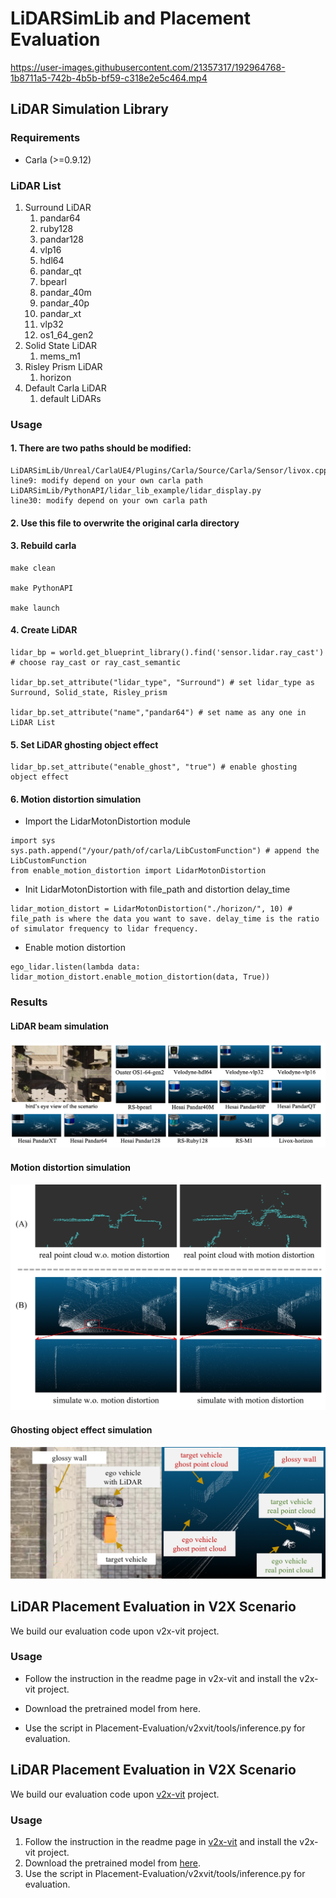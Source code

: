 # LiDARSimLib and Placement Evaluation



https://user-images.githubusercontent.com/21357317/192964768-1b8711a5-742b-4b5b-bf59-c318e2e5c464.mp4



## LiDAR Simulation Library

### Requirements

+ Carla (>=0.9.12)

### LiDAR List
1. Surround LiDAR
   1. pandar64
   2. ruby128
   3. pandar128
   4. vlp16
   5. hdl64
   6. pandar_qt
   7. bpearl
   8. pandar_40m
   9. pandar_40p
   10. pandar_xt
   11. vlp32
   12. os1_64_gen2
2. Solid State LiDAR
   1. mems_m1
3. Risley Prism LiDAR
   1. horizon
4. Default Carla LiDAR
   1. default LiDARs

### Usage

#### 1. There are two paths should be modified:

```
LiDARSimLib/Unreal/CarlaUE4/Plugins/Carla/Source/Carla/Sensor/livox.cpp
line9: modify depend on your own carla path
LiDARSimLib/PythonAPI/lidar_lib_example/lidar_display.py
line30: modify depend on your own carla path
```

#### 2. Use this file to overwrite the original carla directory

#### 3. Rebuild carla

```
make clean

make PythonAPI

make launch
```

#### 4. Create LiDAR


```
lidar_bp = world.get_blueprint_library().find('sensor.lidar.ray_cast') # choose ray_cast or ray_cast_semantic

lidar_bp.set_attribute("lidar_type", "Surround") # set lidar_type as Surround, Solid_state, Risley_prism

lidar_bp.set_attribute("name","pandar64") # set name as any one in LiDAR List
```

#### 5. Set LiDAR ghosting object effect

```
lidar_bp.set_attribute("enable_ghost", "true") # enable ghosting object effect
```

#### 6. Motion distortion simulation

+ Import the LidarMotonDistortion module
```
import sys
sys.path.append("/your/path/of/carla/LibCustomFunction") # append the LibCustomFunction
from enable_motion_distortion import LidarMotonDistortion
```
+ Init LidarMotonDistortion with file_path and distortion delay_time
```
lidar_motion_distort = LidarMotonDistortion("./horizon/", 10) # file_path is where the data you want to save. delay_time is the ratio of simulator frequency to lidar frequency.
```
+ Enable motion distortion
```
ego_lidar.listen(lambda data: lidar_motion_distort.enable_motion_distortion(data, True))
```

### Results

####	LiDAR beam simulation

![LiDAR_beam_simulation](pic/lidarsim.png)

####	Motion distortion simulation

![Motion_distortion_simulation](pic/motionDistortion.png)

####	Ghosting object effect simulation

![Ghosting_object_effect_simulation](pic/ghostingEffect.png)

## LiDAR Placement Evaluation in V2X Scenario

We build our evaluation code upon v2x-vit project.

### Usage

+	Follow the instruction in the readme page in v2x-vit and install the v2x-vit project.

+ Download the pretrained model from here.

+ Use the script in Placement-Evaluation/v2xvit/tools/inference.py for evaluation.



## LiDAR Placement Evaluation in V2X Scenario

We build our evaluation code upon [v2x-vit](https://github.com/DerrickXuNu/v2x-vit) project.

### Usage

1. Follow the instruction in the readme page in [v2x-vit](https://github.com/DerrickXuNu/v2x-vit) and install the v2x-vit project.
2. Download the pretrained model from [here](https://drive.google.com/drive/folders/1h2UOPP2tNRkV_s6cbKcSfMvTgb8_ZFj9?usp=sharing).
3. Use the script in Placement-Evaluation/v2xvit/tools/inference.py for evaluation.
